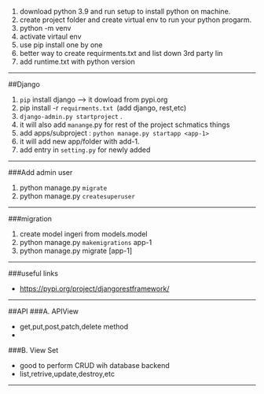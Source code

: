 1. download python 3.9 and run setup to install python on machine.
2. create project folder and create virtual env to run your python progarm.
3. python -m venv <dir-name>
4. activate virtaul env
5. use pip install <lib-name> one by one
6. better way to create requirments.txt and list down 3rd party lin
7. add runtime.txt with python version
---
##Django
1. `pip` install django --> it dowload from pypi.org
2. pip install -r `requirments.txt `(add django, rest,etc)
3. `django-admin.py startproject` <project-name> .
4. it will also add `manange`.py for rest of the project schmatics things
5. add apps/subproject : `python manage.py startapp <app-1>`
6. it will add new app/folder with add-1.
7. add entry in `setting.py` for newly added 
---
###Add admin user
1. python manage.py `migrate`
2. python manage.py `createsuperuser`

---
###migration
1. create model ingeri from models.model
2. python manage.py `makemigrations`  app-1
3. python manage.py migrate [app-1]

---
###useful links
- https://pypi.org/project/djangorestframework/
---
##API
###A. APIView
- get,put,post,patch,delete method
- 
###B. View Set
- good to perform CRUD wih database backend
- list,retrive,update,destroy,etc
---

